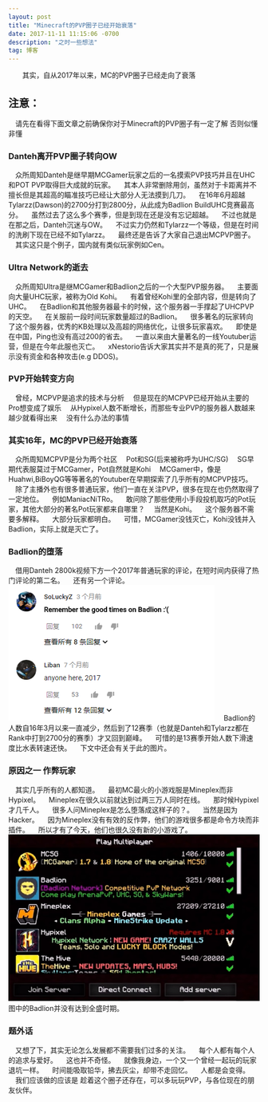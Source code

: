 ```yaml
---
layout: post
title: "Minecraft的PVP圈子已经开始衰落"
date: 2017-11-11 11:15:06 -0700
description: "之时一些想法"
tag: 博客 
---   
```


　　其实，自从2017年以来，MC的PVP圈子已经走向了衰落     
 

## 注意：
　请先在看得下面文章之前确保你对于Minecraft的PVP圈子有一定了解
  否则似懂非懂
    
### Danteh离开PVP圈子转向OW         
　众所周知Danteh是继早期MCGamer玩家之后的一名摸索PVP技巧并且在UHC和POT PVP取得巨大成就的玩家。
　其本人非常删除用剑，虽然对于卡距离并不擅长但是其超高的瞄准技巧已经让大部分人无法摸到几刀。
　在16年6月超越Tylarzz(Dawson)的2700分打到2800分，从此成为Badlion BuildUHC竞赛最高分。
　虽然过去了这么多个赛季，但是到现在还是没有忘记超越。
　不过也就是在那之后，Danteh沉迷与OW。
　不过实力仍然和Tylarzz一个等级，但是在时间的洗刷下现在已经不如Tylarzz。
　最终还是告诉了大家自己退出MCPVP圈子。
　其实这只是个例子，国内就有类似玩家例如Cen。

### Ultra Network的逝去     
　众所周知Ultra是继MCGamer和Badlion之后的一个大型PVP服务器。
　主要面向大量UHC玩家，被称为Old Kohi。
　有着曾经Kohi里的全部内容，但是转向了UHC。
　在Badlion和其他服务器最卡的时候，这个服务器一手撑起了UHCPVP的天空。
　在关服前一段时间玩家数量超过的Badlion。
　很多著名的玩家转向了这个服务器，优秀的KB处理以及高超的网络优化，让很多玩家喜欢。
　即使是在中国，Ping也没有高过200的省去。
　一直以来由大量著名的一线Youtuber运营，但是在今年此服也灭亡。
　xNestorio告诉大家其实并不是真的死了，只是展示没有资金和各种攻击(e.g DDOS)。

### PVP开始转变方向
　曾经，MCPVP是追求的技术与分析
　但是现在的MCPVP已经开始从主要的Pro想变成了娱乐
　从Hypixel人数不断增长，而那些专业PVP的服务器人数越来越少就看得出来
　没有什么办法的事情


### 其实16年，MC的PVP已经开始衰落
　众所周知MCPVP是分为两个社区
　Pot和SG(后来被称呼为UHC/SG)
　SG早期代表服莫过于MCGamer，Pot自然就是Kohi
　MCGamer中，像是Huahwi,BiBoyQG等等著名的Youtuber在早期探索了几乎所有的MCPVP技巧。
　除了主播外也有很多普通玩家，他们一直在关注PVP，很多在现在也仍然取得了一定地位。
　例如ManiacNiTRo。
　敢问除了那些使用小手段投机取巧的Pot玩家，其他大部分的著名Pot玩家都来自哪里？
　当然是Kohi。
　这个服务器不需要多解释。
　大部分玩家都明白。
　可惜，MCGamer没钱灭亡，Kohi没钱并入Badlion，实际上就是灭亡了。

### Badlion的堕落
　借用Danteh 2800k视频下方一个2017年普通玩家的评论，在短时间内获得了热门评论的第二名。
　还有另一个评论。
![](/images/posts/SoSad.png)
　Badlion的人数自16年3月以来一直减少，然后到了12赛季（也就是Danteh和Tylarzz都在Rank中打到2700分的赛季）才又回到巅峰。
　可惜的是13赛季开始人数下滑速度比水表转速还快。
　下文中还会有关于此的图片。

### 原因之一 作弊玩家
　其实几乎所有的人都知道。
　最初MC最火的小游戏服是Mineplex而非Hypixel。
　Mineplex在很久以前就达到过两三万人同时在线。
　那时候Hypixel才几千人。
　很多人问Mineplex是怎么堕落成这样子的？。
　当然是因为Hacker。
　因为Mineplex没有有效的反作弊，他们的游戏很多都是命令方块而非插件。
　所以才有了今天，他们也很久没有新的小游戏了。
![](/images/posts/Right.png)
　图中的Badlion并没有达到全盛时期。

### 题外话
　又想了下，其实无论怎么发展都不需要我们过多的关注。
　每个人都有每个人的追求与爱好。
　这也并不奇怪。
　就像我身边，一个又一个曾经一起玩的玩家退坑一样。
　时间能吸取铅华，拂去灰尘，却带不走回忆。
　人都是会变得。
　我们应该做的应该是 趁着这个圈子还存在，可以多玩玩PVP，与各位现在的朋友伙伴。
